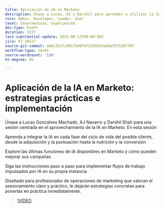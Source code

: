 ```yaml
---
title: Aplicación de IA en Marketo
description: Únase a Lucas, AJ y Darshil para aprender a utilizar la IA en Marketo, desde la puntuación de posibles clientes hasta la conversión, con consejos prácticos y nuevas herramientas para impulsar sus campañas.
role: Admin, Developer, Leader, User
level: Intermediate, Experienced
doc-type: Event
duration: 3377
last-substantial-update: 2025-06-12T00:00:00Z
jira: KT-18117
source-git-commit: a6dc33c7c991f949fd72539525e64af57520778f
workflow-type: tm+mt
source-wordcount: '126'
ht-degree: 0%

---
```



# Aplicación de la IA en Marketo: estrategias prácticas e implementación

Únase a Lucas Goncalves Machado, AJ Navarro y Darshil Shah para una sesión centrada en el aprovechamiento de la IA en Marketo. En esta sesión:

Aprenda a integrar la IA en cada fase del ciclo de vida del posible cliente, desde la adquisición y la puntuación hasta la nutrición y la conversión

Explore las últimas funciones de IA disponibles en Marketo y cómo pueden mejorar sus campañas

Siga las instrucciones paso a paso para implementar flujos de trabajo impulsados por IA en su propia instancia

Diseñado para profesionales de operaciones de marketing que valoran el asesoramiento claro y práctico, le dejarán estrategias concretas para ponerlas en práctica inmediatamente.

>[!VIDEO](https://video.tv.adobe.com/v/3458514/?learn=on&enablevpops)

